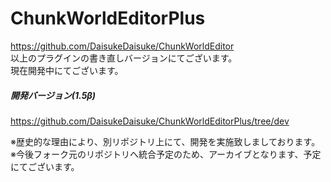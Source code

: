 # ChunkWorldEditorPlus

https://github.com/DaisukeDaisuke/ChunkWorldEditor  
以上のプラグインの書き直しバージョンにてございます。  
現在開発中にてございます。  

##### 開発バージョン(1.5β)
https://github.com/DaisukeDaisuke/ChunkWorldEditorPlus/tree/dev

※歴史的な理由により、別リポジトリ上にて、開発を実施致しましております。  
※今後フォーク元のリポジトリへ統合予定のため、アーカイブとなります、予定にてございます。  
